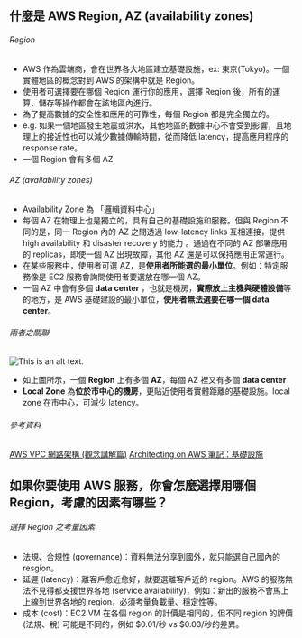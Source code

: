 什麼是 AWS Region, AZ (availability zones)
---

###### Region
- AWS 作為雲端商，會在世界各大地區建立基礎設施，ex: 東京(Tokyo)。一個實體地區的概念對到 AWS 的架構中就是 Region。
- 使用者可選擇要在哪個 Region 運行你的應用，選擇 Region 後，所有的運算、儲存等操作都會在該地區內進行。
- 為了提高數據的安全性和應用的可靠性，每個 Region 都是完全獨立的。
- e.g. 如果一個地區發生地震或洪水，其他地區的數據中心不會受到影響，且地理上的接近性也可以減少數據傳輸時間，從而降低 latency，提高應用程序的 response rate。
- 一個 Region 會有多個 AZ
  
###### AZ (availability zones)
- Availability Zone 為 「邏輯資料中心」
- 每個 AZ 在物理上也是獨立的，具有自己的基礎設施和服務。但與 Region 不同的是，同一 Region 內的 AZ 之間透過 low-latency links 互相連接，提供 high availability 和 disaster recovery 的能力 。通過在不同的 AZ 部署應用的 replicas，即使一個 AZ 出現故障，其他 AZ 還是可以保持應用正常運行。
- 在某些服務中，使用者可選 AZ，是**使用者所能選的最小單位**。例如：特定服務像是 EC2 服務會詢問使用者要選放在哪一個 AZ。
- 一個 AZ 中會有多個 **data center** ，也就是機房，**實際放上主機與硬體設備**等的地方，是 AWS 基礎建設的最小單位，**使用者無法選要在哪一個 data center**。

###### 兩者之關聯
![This is an alt text.](https://www.cythilya.tw/assets/aws/architecting-on-aws-note-1/data_center_az_local_zone_region.png)
- 如上圖所示，一個 **Region** 上有多個 **AZ**，每個 AZ 裡又有多個 **data center**
- **Local Zone** 為**位於市中心的機房**，更貼近使用者實體距離的基礎設施。local zone 在市中心，可減少 latency。

###### 參考資料
[AWS VPC 網路架構 (觀念講解篇)](https://hackmd.io/@AWSlearning/BJvnmhRg2)
[Architecting on AWS 筆記：基礎設施](https://www.cythilya.tw/2022/04/28/architecting-on-aws-infrastructure/)

如果你要使用 AWS 服務，你會怎麼選擇用哪個 Region，考慮的因素有哪些？
---
###### 選擇 Region 之考量因素
- 法規、合規性 (governance)：資料無法分享到國外，就只能選自己國內的 resgion。
- 延遲 (latency)：離客戶愈近愈好，就要選離客戶近的 region。AWS 的服務無法不見得都支援世界各地 (service availability)，例如：新出的服務不會馬上上線到世界各地的 region，必須考量負載量、穩定性等。
- 成本 (cost)：EC2 VM 在各個 region 的計價是相同的，但不同 region 的牌價 (法規、稅) 可能是不同的，例如 $0.01/秒 vs $0.03/秒的差異。
